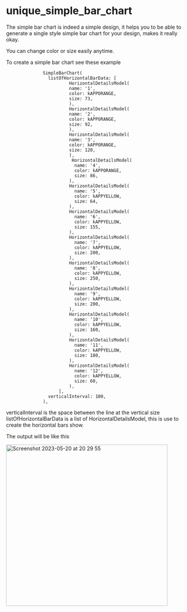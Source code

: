 # unique_simple_bar_chart

The simple bar chart is indeed a simple design, it helps you to be able to generate a single style simple bar chart for your design, makes it really okay. 

You can change color or size easily anytime.

To create a simple bar chart see these example


                  SimpleBarChart(
                    listOfHorizontalBarData: [
                            HorizontalDetailsModel(
                            name: '1',
                            color: kAPPORANGE,
                            size: 73,
                            ),
                            HorizontalDetailsModel(
                            name: '2',
                            color: kAPPORANGE,
                            size: 92,
                            ),
                            HorizontalDetailsModel(
                            name: '3',
                            color: kAPPORANGE,
                            size: 120,
                            ),
                             HorizontalDetailsModel(
                              name: '4',
                              color: kAPPORANGE,
                              size: 86,
                            ),
                            HorizontalDetailsModel(
                              name: '5',
                              color: kAPPYELLOW,
                              size: 64,
                            ),
                            HorizontalDetailsModel(
                              name: '6',
                              color: kAPPYELLOW,
                              size: 155,
                            ),
                            HorizontalDetailsModel(
                              name: '7',
                              color: kAPPYELLOW,
                              size: 200,
                            ),
                            HorizontalDetailsModel(
                              name: '8',
                              color: kAPPYELLOW,
                              size: 250,
                            ),
                            HorizontalDetailsModel(
                              name: '9',
                              color: kAPPYELLOW,
                              size: 200,
                            ),
                            HorizontalDetailsModel(
                              name: '10',
                              color: kAPPYELLOW,
                              size: 160,
                            ),
                            HorizontalDetailsModel(
                              name: '11',
                              color: kAPPYELLOW,
                              size: 180,
                            ),
                            HorizontalDetailsModel(
                              name: '12',
                              color: kAPPYELLOW,
                              size: 60,
                            ),
                        ],
                    verticalInterval: 100,
                  ),

verticalInterval is the space between the line at the vertical size
listOfHorizontalBarData is a list of HorizontalDetailsModel, this is use to create the horizontal bars show. 

The output will be like this


<img width="440" alt="Screenshot 2023-05-20 at 20 29 55" src="https://github.com/ayanfesolution/simple_bar_chart/assets/84634788/66655266-6aac-4ed8-8a93-5ebc39611329">




